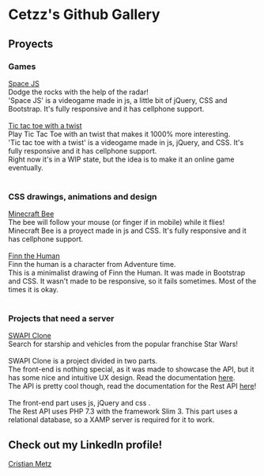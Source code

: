 # Cetzz's Github Gallery


<h2>Proyects</h2>

<h3>Games</h3><p>
                <a href='/SpaceJS/SpaceJS.html'>Space JS</a><br>
                    Dodge the rocks with the help of the radar! <br>
                    'Space JS' is a videogame made in js, a little bit of jQuery, CSS and Bootstrap. It's fully responsive and it has cellphone support.<br>
                   <br> 
                <a href='/tictactoe/tictactoe.html'>Tic tac toe with a twist</a><br>
                    Play Tic Tac Toe with an twist that makes it 1000% more interesting.<br>
                    'Tic tac toe with a twist' is a videogame made in js, jQuery, and CSS. It's fully responsive and it has cellphone support.<br>
                    Right now it's in a WIP state, but the idea is to make it an online game eventually.<br><br> </p>
                <h3>CSS drawings, animations and design</h3>
                   <p>
                    <a href='/CSSIllustrations/minecraftbee.html'>Minecraft Bee</a><br>
                    The bee will follow your mouse (or finger if in mobile) while it flies!<br>
                    Minecraft Bee is a proyect made in js and CSS. It's fully responsive and it has cellphone support.<br><br>
                    <a href='/CSSIllustrations/finn.html'>Finn the Human</a><br>
                    Finn the human is a character from Adventure time.<br>
                    This is a minimalist drawing of Finn the Human. It was made in Bootstrap and CSS. It wasn't made to be responsive, so it fails sometimes. Most of the times it  is okay.<br><br> 
                   </p><p>
                <h3>Projects that need a server</h3>
                   <p>
                    <a href='/SWAPICLONE_Front/'>SWAPI Clone</a><br>
                    Search for starship and vehicles from the popular franchise Star Wars!<br><br>
                    SWAPI Clone is a project divided in two parts. 
<br>The front-end is nothing special, as it was made to showcase the API, but it has some nice and intuitive UX design. Read the documentation <a href='https://github.com/cetzz/SWAPICLONE_Front'>here</a>.
<br>The API is pretty cool though, read the documentation for the Rest API <a href='https://github.com/cetzz/test_LN'>here</a>! <br><br>
                    The front-end part uses js, jQuery and css .<br>
                    The Rest API uses PHP 7.3 with the framework Slim 3. This part uses a relational database, so a XAMP server is required for it to work. 
                   </p>
                <h2>Check out my LinkedIn profile!</h2>
                    <p>
                     <a href='https://ar.linkedin.com/in/cristian-metz'>Cristian Metz</a></p>
</p>
